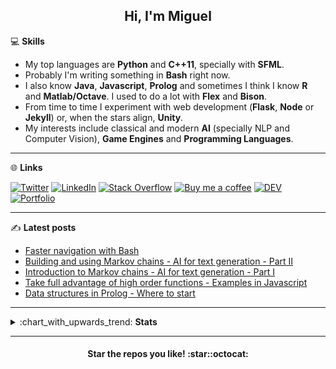 <h2 align="center">Hi, I'm Miguel</h2>

:computer: **Skills**

- My top languages are **Python** and **C++11**, specially with **SFML**.
- Probably I'm writing something in **Bash** right now.
- I also know **Java**, **Javascript**, **Prolog** and sometimes I think I know **R** and **Matlab/Octave**. I used to do a lot with **Flex** and **Bison**.
- From time to time I experiment with web development (**Flask**, **Node** or **Jekyll**) or, when the stars align, **Unity**.
- My interests include classical and modern **AI** (specially NLP and Computer Vision), **Game Engines** and **Programming Languages**.

***

:globe_with_meridians: **Links** 

[![Twitter](https://img.shields.io/badge/-Twitter-black?style=for-the-badge&logo=twitter&logoColor=white "Twitter")](https://twitter.com/MiguelMJdev) [![LinkedIn](https://img.shields.io/badge/-LinkedIn-black?style=for-the-badge&logo=linkedin&logoColor=white)](https://www.linkedin.com/in/miguel-mej%C3%ADa-jim%C3%A9nez/?locale=en_US "Linkedin") [![Stack Overflow](https://img.shields.io/badge/-Stack_Overflow-black?style=for-the-badge&logo=stack-overflow&logoColor=white)](https://stackoverflow.com/users/8757033 "Stack Overflow") [![Buy me a coffee](https://img.shields.io/badge/-Buy_me_a_coffe-black?style=for-the-badge&logo=buy-me-a-coffee&logoColor=white)](https://www.buymeacoffee.com/miguelmj "Buy me a coffee") [![DEV](https://img.shields.io/badge/-DEV-black?&style=for-the-badge&logo=dev.to&logoColor=white)](https://dev.to/miguelmj "DEV Community") [![Portfolio](https://img.shields.io/badge/-Portfolio-black?&style=for-the-badge&logoColor=white)](https://miguelmj.github.io "Personal site")

***

:writing_hand: **Latest posts**

<!-- BLOG-POST-LIST:START -->

- [Faster navigation with Bash](https://dev.to/miguelmj/faster-navigation-with-bash-30n6)
- [Building and using Markov chains - AI for text generation - Part II](https://dev.to/miguelmj/building-and-using-markov-chains-ai-for-text-generation-part-ii-1172)
- [Introduction to Markov chains - AI for text generation - Part I](https://dev.to/miguelmj/introduction-to-markov-chains-ai-for-text-generation-part-i-eha)
- [Take full advantage of high order functions - Examples in Javascript](https://dev.to/miguelmj/take-full-advantage-of-high-order-functions-examples-in-javascript-4ibg)
- [Data structures in Prolog - Where to start](https://dev.to/miguelmj/data-structures-in-prolog-where-to-start-53gm)

<!-- BLOG-POST-LIST:END -->

***

<details>
    <summary>:chart_with_upwards_trend: <b>Stats</b></summary>
    <b>Stack Exchange</b><br>
    <a href="https://stackexchange.com/users/11967851">
        <img src="https://stackexchange.com/users/flair/11967851.png" width="208" height="58">
    </a><br>
    <b>GitHub</b><br>
    <p align="left"><a href="https://github.com/anuraghazra/github-readme-stats">
      <img align="center" src="https://github-readme-stats.vercel.app/api?username=MiguelMJ&show_icons=true&hide_rank=true&line_height=20&disable_animations=true">  
    </a>
    <a href="https://github.com/anuraghazra/github-readme-stats">
      <img align="center" src="https://github-readme-stats.vercel.app/api/top-langs/?username=MiguelMJ&layout=compact&exclude_repo=MiguelMJ,MiguelMJ.github.io">
    </a>
    </p>
</details>

***

<h4 align="center">Star the repos you like! :star::octocat:</h4>
